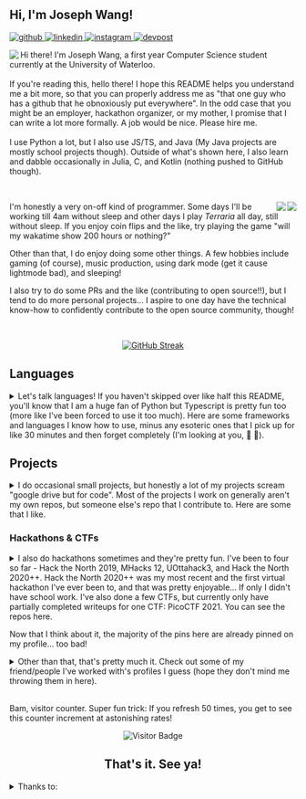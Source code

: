 <!-- Welcome to my README! Here are some 🪑chairs🪑 and 🍪cookies🍪 as you try to comprehend what godforsaken aborrhant creature arose as a result of this README... -->

<!-- Hey myself, replace this with a poppin header later when I'm not tired -->
## Hi, I'm Joseph Wang!

<!-- Please follow my socials I want friends and fame -->
<a href="https://github.com/EmeraldEntities" target="_blank">
  <img src=https://img.shields.io/badge/-github-%2324292e?style=for-the-badge&logo=github&logoColor=white alt="github" />
</a>
<a href="https://linkedin.com/in/joseph-wang1516" target="_blank">
  <img src=https://img.shields.io/badge/-linkedin-%231E77B5?style=for-the-badge&logo=linkedin&logoColor=white alt="linkedin" />
</a>
<a href="https://instagram.com/EmeraldEntity" target="_blank">
  <img src=https://img.shields.io/badge/-instagram-black?style=for-the-badge&logo=instagram&logoColor=white alt="instagram" />
</a>
<a href="https://devpost.com/EmeraldEntities" target="_blank">
  <img src=https://img.shields.io/badge/-devpost-white?style=for-the-badge&logo=devpost&logoColor=black alt="devpost" />
</a>  

<!-- Boo yeah, it's part 1 of the introduction. I say my name twice! -->
<div align="left">
  <p>
    <a href="https://github.com/EmeraldEntities">
      <img align="left" src="https://github-readme-stats.vercel.app/api/top-langs/?username=EmeraldEntities&theme=radical"/>
    </a>
  </p>

  Hi there! I'm Joseph Wang, a first year Computer Science student currently at the University of Waterloo. 
  <br /><br />
  If you're reading this, hello there! I hope this README helps you understand me a bit more, so that you can properly address me as "that one guy who has a github that he obnoxiously put everywhere". In the odd case that you might be an employer, hackathon organizer, or my mother, I promise that I can write a lot more formally. A job would be nice. Please hire me.
  <br /><br />
  I use Python a lot, but I also use JS/TS, and Java (My Java projects are mostly school projects though). Outside of what's shown here, I also learn and dabble occasionally in Julia, C, and Kotlin (nothing pushed to GitHub though).

  </p>
</div>

<!-- Woo, part 2 of the introduction! More charts and stats and cool stuff and stolen widgets, hurrayyy. -->
<br />
<div align="left">        
  <p>
    <a href="https://github.com/EmeraldEntities">
      <img align="right" src="https://github-readme-stats.vercel.app/api?username=EmeraldEntities&show_icons=true&theme=radical&hide=stars&count_private=true&layout=default&custom_title=GitHub%20Stats"/>
    </a>
    <a href="https://wakatime.com/@EmeraldEntities">
      <img align="right" src="https://github-readme-stats.vercel.app/api/wakatime?username=EmeraldEntities&theme=radical&layout=compact)](https://github.com/EmeraldEntities"/>
    </a>
    
  </p>
  
  <!-- I hope I don't come off as quite boring! Maybe I should spaz this section up with emojis—it's what all the cool kids seem to be doing. -->
  I'm honestly a very on-off kind of programmer. Some days I'll be working till 4am without sleep and other days I play *Terraria* all day, still without sleep. If you enjoy coin flips and the like, try playing the game "will my wakatime show 200 hours or nothing?"
  <br />
  
  Other than that, I do enjoy doing some other things. A few hobbies include gaming (of course), music production, using dark mode (get it cause lightmode bad), and sleeping! 
  
  I also try to do some PRs and the like (contributing to open source!!), but I tend to do more personal projects... I aspire to one day have the technical know-how to confidently contribute to the open source community, though!
</div>

<br />

<!-- GitHub streak! This is cool, although it'll stay at 0 for quite some time. Newlines around seem to be necessary, but I haven't the foggiest why. Probably some specification on the markdown flavouring that I haven't bothered to read! -->
<div align="center">
  
  [![GitHub Streak](http://github-readme-streak-stats.herokuapp.com?user=EmeraldEntities&theme=radical)](https://git.io/streak-stats)

</div>

<!-- Massive thanks to the profilinator for providing these nice SVGs! -->
## Languages

<details>
  <summary>
    Let's talk languages! If you haven't skipped over like half this README, you'll know that I am a huge fan of Python but Typescript is pretty fun too (more like I've been forced to use it too much). Here are some frameworks and languages I know how to use, minus any esoteric ones that I pick up for like 30 minutes and then forget completely (I'm looking at you, 🏁 🍇).
  </summary>

<div align="center">  
  <h3>Languages</h3>
  
  <img style="margin: 10px" src="https://profilinator.rishav.dev/skills-assets/html5-original-wordmark.svg" alt="HTML5" height="25" />  
  <img style="margin: 10px" src="https://profilinator.rishav.dev/skills-assets/css3-original-wordmark.svg" alt="CSS3" height="25" /> 
  <img style="margin: 10px" src="https://profilinator.rishav.dev/skills-assets/python-original.svg" alt="Python" height="25" />  
  <img style="margin: 10px" src="https://profilinator.rishav.dev/skills-assets/typescript-original.svg" alt="TypeScript" height="25" />  
  <img style="margin: 10px" src="https://profilinator.rishav.dev/skills-assets/javascript-original.svg" alt="JavaScript" height="25" />  
  <img style="margin: 10px" src="https://profilinator.rishav.dev/skills-assets/java-original-wordmark.svg" alt="Java" height="25" />  
</div>  

<div align="center">  
  <h3>Libraries</h3>
  
  <img style="margin: 10px" src="https://profilinator.rishav.dev/skills-assets/react-original-wordmark.svg" alt="React" height="25" />  
  <img style="margin: 10px" src="https://profilinator.rishav.dev/skills-assets/nodejs-original-wordmark.svg" alt="Node.js" height="25" />  
  <img style="margin: 10px" src="https://profilinator.rishav.dev/skills-assets/git-scm-icon.svg" alt="Git" height="25" />  
  <img style="margin: 10px" src="https://profilinator.rishav.dev/skills-assets/bootstrap-plain.svg" alt="Bootstrap" height="25" />  
  <img style="margin: 10px" src="https://profilinator.rishav.dev/skills-assets/django-original.svg" alt="Django" height="25" />  
</div>  
</details>

<!-- The real meat of this github thingy, or so I hope... I don't actually have a lot of projects, yet! -->
## Projects

<details>
  <summary> I do occasional small projects, but honestly a lot of my projects scream "google drive but for code". Most of the projects I work on generally aren't my own repos, but someone else's repo that I contribute to. Here are some that I like. </summary>
  
  <br />
  <p> <!-- The <p> tag formats it correctly -->
    <a href="https://github.com/EmeraldEntities/arknights-scraper">
      <img align="left" src="https://github-readme-stats.vercel.app/api/pin/?username=EmeraldEntities&repo=arknights-scraper&theme=radical"/>
    </a>
    <a href="https://github.com/EmeraldEntities/contest-programming">
      <img align="center" src="https://github-readme-stats.vercel.app/api/pin/?username=EmeraldEntities&repo=contest-programming&theme=radical"/>
    </a>

  </p>
  <p>
    <a href="https://github.com/shari09/StuCo-Website-Redesigned">
      <img align="left" src="https://github-readme-stats.vercel.app/api/pin/?username=shari09&repo=StuCo-Website-Redesigned&theme=radical&show_owner=true"/>
    </a>
    <a href="https://github.com/EmeraldEntities/hofBOTcl">
      <img align="center" src="https://github-readme-stats.vercel.app/api/pin/?username=EmeraldEntities&repo=hofBOTcl&theme=radical"/>
    </a>
  </p>
</details>

<!-- Ahhh, hackathons! Fun fact: I actually only included CTFS in here because I needed one more repo to fill the space or my formatting would break. -->
### Hackathons & CTFs
<details>
  <summary> I also do hackathons sometimes and they're pretty fun. I've been to four so far - Hack the North 2019, MHacks 12, UOttahack3, and Hack the North 2020++. Hack the North 2020++ was my most recent and the first virtual hackathon I've ever been to, and that was pretty enjoyable... If only I didn't have school work. I've also done a few CTFs, but currently only have partially completed writeups for one CTF: PicoCTF 2021. You can see the repos here. </summary>
  
  <br />
  <p>
    <a href="https://github.com/HTN2021-Minute-Aid/HTN2021-Frontend">
      <img align="left" src="https://github-readme-stats.vercel.app/api/pin/?username=HTN2021-Minute-Aid&repo=HTN2021-Frontend&theme=radical&show_owner=true"/>
    </a>
    <a href="https://github.com/beepboop271/mhacks-12">
      <img align="center" src="https://github-readme-stats.vercel.app/api/pin/?username=beepboop271&repo=mhacks-12&theme=radical&show_owner=true"/>
    </a>
  </p>
  
  <p>
    <a href="https://github.com/candicez03/uottahack-3">
      <img align="left" src="https://github-readme-stats.vercel.app/api/pin/?username=candicez03&repo=uottahack-3&theme=radical&show_owner=true"/>
    </a>
    <a href="https://github.com/EmeraldEntities/yap-tapp">
      <img align="left" src="https://github-readme-stats.vercel.app/api/pin/?username=emeraldentities&repo=yap-tapp&theme=radical&show_owner=true"/>
    </a>
  </p>
</details>

Now that I think about it, the majority of the pins here are already pinned on my profile... too bad!
<details>
  <summary>Other than that, that's pretty much it. Check out some of my friend/people I've worked with's profiles I guess (hope they don't mind me throwing them in here).</summary>

  <!-- One day I dream that Github markdown will support border=0... I've listed some people I've worked with here, they're pretty cool! -->
  <br />
  <div align="center">
    <table border="0">
      <tr>
        <td align="center">
          <a href="https://github.com/beepboop271">
            <img src="https://avatars2.githubusercontent.com/u/53926222?v=4" width="100px;" alt=""/>
            <br />
            <sub>beepboop271</sub>
          </a>
        </td>
        <td align="center">
          <a href="https://github.com/shari09">
            <img src="https://avatars0.githubusercontent.com/u/44912260?v=4" width="100px;" alt=""/>
            <br />
            <sub>shari09</sub>
          </a>
        </td>
        <td align="center">
          <a href="https://github.com/nightlight521">
            <img src="https://avatars0.githubusercontent.com/u/10256074?v=4" width="100px;" alt=""/>
            <br />
            <sub>nightlight521</sub>
          </a>
        </td>
        <td align="center">
          <a href="https://github.com/candicez03">
            <img src="https://avatars1.githubusercontent.com/u/58599808?v=4" width="100px;" alt=""/>
            <br />
            <sub>candicezzzzz</sub>
          </a>
        </td>
        <td align="center">
          <a href="https://github.com/NathanWong1106">
            <img src="https://avatars1.githubusercontent.com/u/56657800?v=4" width="100px;" alt=""/>
            <br />
            <sub>NathanWong1106</sub>
          </a>
        </td>
        <td align="center">
          <a href="https://github.com/vivian-dai">
            <img src="https://avatars.githubusercontent.com/u/38384400?v=4" width="100px;" alt=""/>
            <br />
            <sub>vivian-dai</sub>
          </a>
        </td>
      </tr>
    </table>
  </div>
</details>
<br />

<!-- I can't think of a better place to put this -->
Bam, visitor counter. Super fun trick: If you refresh 50 times, you get to see this counter increment at astonishing rates!
<div align=center>
  
![Visitor Badge](https://visitor-badge-reloaded.herokuapp.com/badge?page_id=emeraldentities-emeraldentities&style=for-the-badge&logo=github&logoColor=white)
  
</div>

<div align="center">
  <h2> That's it. See ya! </h2>
</div>

<!-- Annndd that's a wrap! Go say thanks to these lovely people and use their things! -->
<details>
  <summary> Thanks to: </summary>
    <sub>
      - <a href="https://github.com/anuraghazra/github-readme-stats">anuraghazra/github-readme-stats</a> for the repo and overall GitHub stats. <br />
      - <a href="https://github.com/DenverCoder1/github-readme-streak-stats">DenverCoder1/readme-streak-stats</a> for the streak stats. <br />
      - <a href="https://github.com/Nathan13888/VisitorBadgeReloaded">Nathan13888/VisitorBadgeReloaded</a> for the visitor badge. <br />
      - <a href="https://github.com/rishavanand/github-profilinator">rishavanand/github-profilinator</a> for the profilinator, which helped with layout, good code suggestions, and the assets. <br />
      - <a href="https://shields.io/">shields.io</a> for the badges. <br />
      - <a href="https://github.com/beepboop271">beepboop271</a>, this layout was inspired by his.<br />
      - <a href="https://github.com/vivian-dai">vivian-dai</a>, she inspired me to make a V2.<br />
      - <a href="https://github.com/shari09">shari09</a>, for supporting me through all types of days <3.<br />
      Thanks for making this profile a bit cooler!
    </sub>
</details>
